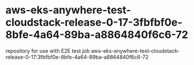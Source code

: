 # aws-eks-anywhere-test-cloudstack-release-0-17-3fbfbf0e-8bfe-4a64-89ba-a8864840f6c6-72
repository for use with E2E test job aws-eks-anywhere-test-cloudstack-release-0-17:3fbfbf0e-8bfe-4a64-89ba-a8864840f6c6-72
